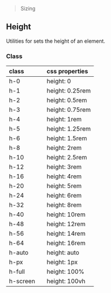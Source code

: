 > Sizing

## Height

Utilities for sets the height of an element.

### Class

| class |  | css properties |
|:--|:--|:--|
| h-0 |  | height: 0 |
| h-1 |  | height: 0.25rem |
| h-2 |  | height: 0.5rem |
| h-3 |  | height: 0.75rem |
| h-4 |  | height: 1rem |
| h-5 |  | height: 1.25rem |
| h-6 |  | height: 1.5rem |
| h-8 |  | height: 2rem |
| h-10 |  | height: 2.5rem |
| h-12 |  | height: 3rem |
| h-16 |  | height: 4rem |
| h-20 |  | height: 5rem |
| h-24 |  | height: 6rem |
| h-32 |  | height: 8rem |
| h-40 |  | height: 10rem |
| h-48 |  | height: 12rem |
| h-56 |  | height: 14rem |
| h-64 |  | height: 16rem |
| h-auto |  | height: auto |
| h-px |  | height: 1px |
| h-full |  | height: 100% |
| h-screen |  | height: 100vh |
